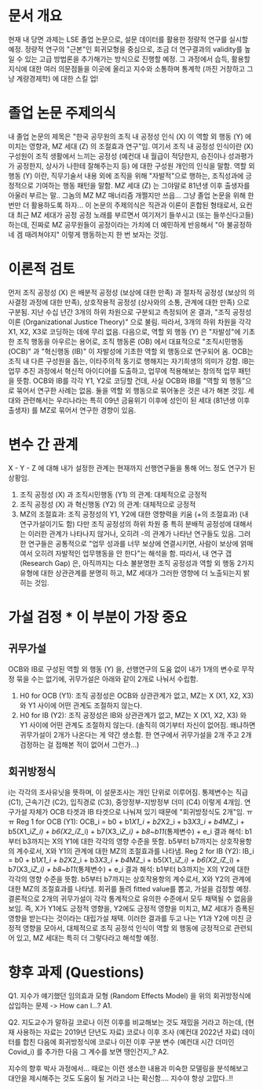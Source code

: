 # 문서 개요
현재 내 당면 과제는 LSE 졸업 논문으로, 설문 데이터를 활용한 정량적 연구를 실시할 예정.
정량적 연구의 "근본"인 회귀모형을 중심으로, 조금 더 연구결과의 validity를 높일 수 있는 고급 방법론을 추가해가는 방식으로 진행할 예정.
그 과정에서 습득, 활용할 지식에 대한 여러 의문점들을 이곳에 올리고 지수와 소통하며 통계학 (까진 거창하고 그냥 계량경제학) 에 대한 스킬 업!

# 졸업 논문 주제의식
내 졸업 논문의 제목은 "한국 공무원의 조직 내 공정성 인식 (X) 이 역할 외 행동 (Y) 에 미치는 영향과, MZ 세대 (Z) 의 조절효과 연구"임.
여기서 조직 내 공정성 인식이란 (X) 구성원이 조직 생활에서 느끼는 공정성 (예컨대 내 월급이 적당한지, 승진이나 성과평가가 공정한지, 상사가 나한테 잘해주는지 등) 에 대한 구성원 개인의 인식을 말함.
역할 외 행동 (Y) 이란, 직무기술서 내용 외에 조직을 위해 "자발적"으로 행하는, 조직성과에 긍정적으로 기여하는 행동 패턴을 말함.
MZ 세대 (Z) 는 그야말로 81년생 이후 출생자를 아울러 부르는 말.. 그놈의 MZ MZ 매너리즘 개쩔지만 쓰읍... 그냥 졸업 논문을 위해 한 번만 더 활용하도록 하자...
이 논문의 주제의식은 직관과 이론이 혼합된 형태로서, 요컨대 최근 MZ 세대가 공정 공정 노래를 부르면서 여기저기 들쑤시고 (또는 들쑤신다고들) 하는데, 
진짜로 MZ 공무원들이 공정이라는 가치에 더 예민하게 반응해서 "아 불공정하네 겜 때려쳐야지" 이렇게 행동하는지 한 번 보자는 것임.

# 이론적 검토
먼저 조직 공정성 (X) 은 배분적 공정성 (보상에 대한 만족) 과 절차적 공정성 (보상의 의사결정 과정에 대한 만족), 상호작용적 공정성 (상사와의 소통, 관계에 대한 만족) 으로 구분됨. 
지난 수십 년간 3개의 하위 차원으로 구분되고 측정되어 온 결과, "조직 공정성 이론 (Organizational Justice Theory)" 으로 불림.
따라서, 3개의 하위 차원을 각각 X1, X2, X3로 코딩하는 데에 무리 없음.
다음으로, 역할 외 행동 (Y) 은 "자발성"에 기초한 조직 행동을 아우르는 용어로, 조직 행동론 (OB) 에서 대표적으로 "조직시민행동 (OCB)" 과 "혁신행동 (IB)" 이 자발성에 기초한 역할 외 행동으로 연구되어 옴. 
OCB는 조직 내 다른 구성원을 돕는, 이타주의적 동기로 행해지는 자기희생의 의미가 강함.
IB는 업무 추진 과정에서 혁신적 아이디어를 도출하고, 업무에 적용해보는 창의적 업무 패턴을 뜻함.
OCB와 IB를 각각 Y1, Y2로 코딩할 건데, 사실 OCB와 IB를 "역할 외 행동"으로 묶어서 연구한 사례는 없음. 둘을 역할 외 행동으로 묶어놓은 것은 내가 해본 것임.
세대와 관련해서는 우리나라는 특히 09년 금융위기 이후에 성인이 된 세대 (81년생 이후 출생자) 를 MZ로 묶어서 연구한 경향이 있음. 

# 변수 간 관계
X - Y - Z 에 대해 내가 설정한 관계는 현재까지 선행연구들을 통해 어느 정도 연구가 된 상황임.
1. 조직 공정성 (X) 과 조직시민행동 (Y1) 의 관계: 대체적으로 긍정적
2. 조직 공정성 (X) 과 혁신행동 (Y2) 의 관계: 대체적으로 긍정적
3. MZ의 조절효과: 조직 공정성의 Y1, Y2에 대한 영향력을 키움 (+의 조절효과)
(내 연구가설이기도 함)
다만 조직 공정성의 하위 차원 중 특히 분배적 공정성에 대해서는 이러한 관계가 나타나지 않거나, 오히려 -의 관계가 나타난 연구들도 있음.
그러한 연구들은 공통적으로 "업무 성과를 너무 보상에 연결시키면, 사람이 보상에 얽매여서 오히려 자발적인 업무행동을 안 한다"는 해석을 함.
따라서, 내 연구 갭 (Research Gap) 은, 아직까지는 다소 불분명한 조직 공정성과 역할 외 행동 2가지 유형에 대한 상관관계를 분명히 하고, MZ 세대가 그러한 영향에 더 노출되는지 밝히는 것임.

# 가설 검정    * 이 부분이 가장 중요

## 귀무가설
OCB와 IB로 구성된 역할 외 행동 (Y) 을, 선행연구의 도움 없이 내가 1개의 변수로 무작정 묶을 수는 없기에, 귀무가설은 아래와 같이 2개로 나눠서 수립함.
1. H0 for OCB (Y1): 조직 공정성은 OCB와 상관관계가 없고, MZ는 X (X1, X2, X3) 와 Y1 사이에 어떤 관계도 조절하지 않는다.
2. H0 for IB (Y2): 조직 공정성은 IB와 상관관계가 없고, MZ는 X (X1, X2, X3) 와 Y1 사이에 어떤 관계도 조절하지 않는다.
(솔직히 여기부터 자신이 없어짐. 왜냐하면 귀무가설이 2개가 나온다는 게 약간 생소함. 한 연구에서 귀무가설을 2개 주고 2개 검정하는 걸 접해본 적이 없어서 그런가...)

## 회귀방정식
i는 각각의 조사유닛을 뜻하며, 이 설문조사는 개인 단위로 이루어짐. 
통제변수는 직급 (C1), 근속기간 (C2), 입직경로 (C3), 중앙정부-지방정부 더미 (C4) 이렇게 4개임.
연구가설 자체가 OCB 타겟과 IB 타겟으로 나눠져 있기 때문에 "회귀방정식도 2개"임. ㅠㅠ
Reg 1 for OCB (Y1): OCB_i = b0 + b1*X1_i + b2*X2_i + b3*X3_i + b4*MZ_i + b5(X1_i*Z_i) + b6(X2_i*Z_i) + b7(X3_i*Z_i) + b8~b11*(통제변수) + e_i
    결과 해석: b1부터 b3까지는 X의 Y1에 대한 각각의 영향 수준을 뜻함. b5부터 b7까지는 상호작용항의 계수로서, X와 Y1의 관계에 대한 MZ의 조절효과를 나타냄. 
Reg 2 for IB (Y2): IB_i = b0 + b1*X1_i + b2*X2_i + b3*X3_i + b4*MZ_i + b5(X1_i*Z_i) + b6(X2_i*Z_i) + b7(X3_i*Z_i) + b8~b11*(통제변수) + e_i
    결과 해석: b1부터 b3까지는 X의 Y2에 대한 각각의 영향 수준을 뜻함. b5부터 b7까지는 상호작용항의 계수로서, X와 Y2의 관계에 대한 MZ의 조절효과를 나타냄. 
회귀를 돌려 fitted value를 뽑고, 가설을 검정할 예정.
결론적으로 2개의 귀무가설이 각각 통계적으로 유의한 수준에서 모두 채택될 수 없음을 보임. 즉, X가 Y1에도 긍정적 영향을, Y2에도 긍정적 영향을 미치고, MZ 세대가 증폭된 영향을 받는다는 것이라는 대립가설 채택.
이러한 결과를 두고 나는 Y1과 Y2에 미친 긍정적 영향을 모아서, 대체적으로 조직 공정석 인식이 역할 외 행동에 긍정적으로 관련되어 있고, MZ 세대는 특히 더 그렇다라고 해석할 예정.

# 향후 과제 (Questions)
Q1. 지수가 얘기했던 임의효과 모형 (Random Effects Model) 을 위의 회귀방정식에 삽입하는 문제 -> How can I...?
    A1.

Q2. 지도교수가 말하길 코로나 이전 이후를 비교해보는 것도 재밌을 거라고 하는데, (현재 사용하는 자료는 2019년 단년도 자료) 
코로나 이후 조사 (예컨대 2022년 자료) 데이터를 합친 다음에 회귀방정식에 코로나 이전 이후 구분 변수 (예컨대 시간 더미인 Covid_i) 를 추가한 다음 그 계수를 보면 땡인건지,,?
    A2.


지수의 향후 박사 과정에서... 때로는 이런 생소한 내용과 미숙한 모델링을 분석해보고 대안을 제시해주는 것도 도움이 될 거라고 나는 확신함.... 지수야 항상 고맙다..!!